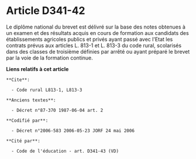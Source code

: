 # Article D341-42

Le diplôme national du brevet est délivré sur la base des notes obtenues à un examen et des résultats acquis en cours de
formation aux candidats des établissements agricoles publics et privés ayant passé avec l'Etat les contrats prévus aux
articles L. 813-1 et L. 813-3 du code rural, scolarisés dans des classes de troisième définies par arrêté ou ayant préparé le
brevet par la voie de la formation continue.

**Liens relatifs à cet article**

	**Cite**:

	  - Code rural L813-1, L813-3

	**Anciens textes**:

	  - Décret n°87-370 1987-06-04 art. 2

	**Codifié par**:

	  - Décret n°2006-583 2006-05-23 JORF 24 mai 2006

	**Cité par**:

	  - Code de l'éducation - art. D341-43 (VD)

